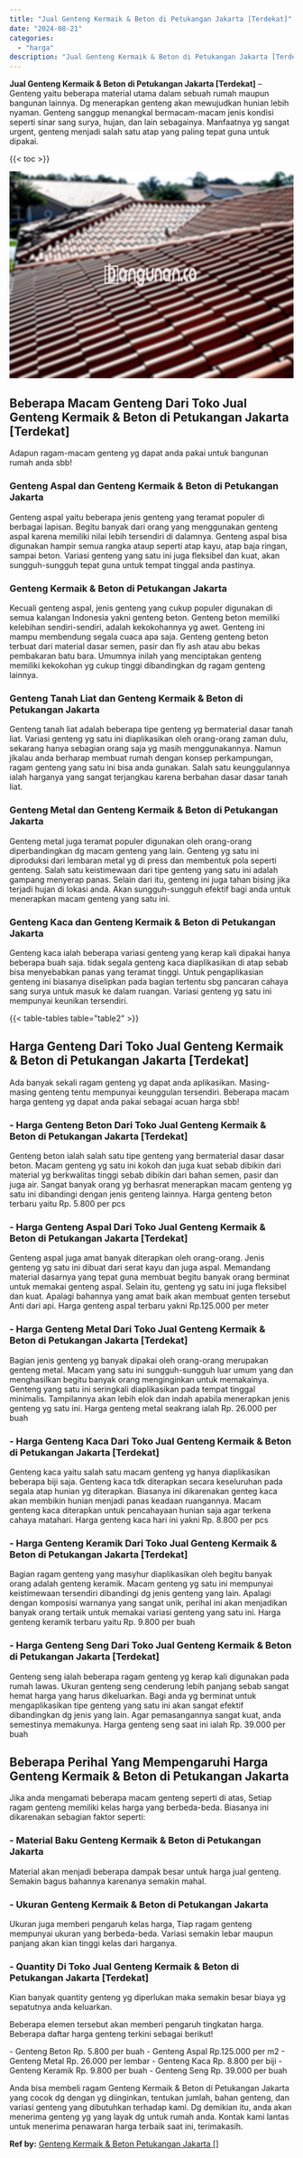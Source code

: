 ```yaml
---
title: "Jual Genteng Kermaik & Beton di Petukangan Jakarta [Terdekat]"
date: "2024-08-21"
categories: 
  - "harga"
description: "Jual Genteng Kermaik & Beton di Petukangan Jakarta [Terdekat]. Anda bisa membeli ragam Genteng Kermaik & Beton di Petukangan Jakarta yang cocok dg dengan yg..."
---
```


**Jual Genteng Kermaik & Beton di Petukangan Jakarta \[Terdekat\]** – Genteng yaitu beberapa material utama dalam sebuah rumah maupun bangunan lainnya. Dg menerapkan genteng akan mewujudkan hunian lebih nyaman. Genteng sanggup menangkal bermacam-macam jenis kondisi seperti sinar sang surya, hujan, dan lain sebagainya. Manfaatnya yg sangat urgent, genteng menjadi salah satu atap yang paling tepat guna untuk dipakai.

{{< toc >}}

![Jual Genteng Kermaik & Beton di Petukangan Jakarta [Terdekat]](/images/genteng-minimalis-murah09.png)

## Beberapa Macam Genteng Dari Toko Jual Genteng Kermaik & Beton di Petukangan Jakarta \[Terdekat\]

Adapun ragam-macam genteng yg dapat anda pakai untuk bangunan rumah anda sbb!

### Genteng Aspal dan Genteng Kermaik & Beton di Petukangan Jakarta

Genteng aspal yaitu beberapa jenis genteng yang teramat populer di berbagai lapisan. Begitu banyak dari orang yang menggunakan genteng aspal karena memiliki nilai lebih tersendiri di dalamnya. Genteng aspal bisa digunakan hampir semua rangka ataup seperti atap kayu, atap baja ringan, sampai beton. Variasi genteng yang satu ini juga fleksibel dan kuat, akan sungguh-sungguh tepat guna untuk tempat tinggal anda pastinya.

### Genteng Kermaik & Beton di Petukangan Jakarta

Kecuali genteng aspal, jenis genteng yang cukup populer digunakan di semua kalangan Indonesia yakni genteng beton. Genteng beton memiliki kelebihan sendiri-sendiri, adalah kekokohannya yg awet. Genteng ini mampu membendung segala cuaca apa saja. Genteng genteng beton terbuat dari material dasar semen, pasir dan fly ash atau abu bekas pembakaran batu bara. Umumnya inilah yang menciptakan genteng memiliki kekokohan yg cukup tinggi dibandingkan dg ragam genteng lainnya.

### Genteng Tanah Liat dan Genteng Kermaik & Beton di Petukangan Jakarta

Genteng tanah liat adalah beberapa tipe genteng yg bermaterial dasar tanah liat. Variasi genteng yg satu ini diaplikasikan oleh orang-orang zaman dulu, sekarang hanya sebagian orang saja yg masih menggunakannya. Namun jikalau anda berharap membuat rumah dengan konsep perkampungan, ragam genteng yang satu ini bisa anda gunakan. Salah satu keunggulannya ialah harganya yang sangat terjangkau karena berbahan dasar dasar tanah liat.

### Genteng Metal dan Genteng Kermaik & Beton di Petukangan Jakarta

Genteng metal juga teramat populer digunakan oleh orang-orang diperbandingkan dg macam genteng yang lain. Genteng yg satu ini diproduksi dari lembaran metal yg di press dan membentuk pola seperti genteng. Salah satu keistimewaan dari tipe genteng yang satu ini adalah gampang menyerap panas. Selain dari itu, genteng ini juga tahan bising jika terjadi hujan di lokasi anda. Akan sungguh-sungguh efektif bagi anda untuk menerapkan macam genteng yang satu ini.

### Genteng Kaca dan Genteng Kermaik & Beton di Petukangan Jakarta

Genteng kaca ialah beberapa variasi genteng yang kerap kali dipakai hanya beberapa buah saja. tidak segala genteng kaca diaplikasikan di atap sebab bisa menyebabkan panas yang teramat tinggi. Untuk pengaplikasian genteng ini biasanya diselipkan pada bagian tertentu sbg pancaran cahaya sang surya untuk masuk ke dalam ruangan. Variasi genteng yg satu ini mempunyai keunikan tersendiri.

{{< table-tables table="table2" >}}

## Harga Genteng Dari Toko Jual Genteng Kermaik & Beton di Petukangan Jakarta \[Terdekat\]

Ada banyak sekali ragam genteng yg dapat anda aplikasikan. Masing-masing genteng tentu mempunyai keunggulan tersendiri. Beberapa macam harga genteng yg dapat anda pakai sebagai acuan harga sbb!

### \- Harga Genteng Beton Dari Toko Jual Genteng Kermaik & Beton di Petukangan Jakarta \[Terdekat\]

Genteng beton ialah salah satu tipe genteng yang bermaterial dasar dasar beton. Macam genteng yg satu ini kokoh dan juga kuat sebab dibikin dari material yg berkwalitas tinggi sebab dibikin dari bahan semen, pasir dan juga air. Sangat banyak orang yg berhasrat menerapkan macam genteng yg satu ini dibandingi dengan jenis genteng lainnya. Harga genteng beton terbaru yaitu Rp. 5.800 per pcs

### \- Harga Genteng Aspal Dari Toko Jual Genteng Kermaik & Beton di Petukangan Jakarta \[Terdekat\]

Genteng aspal juga amat banyak diterapkan oleh orang-orang. Jenis genteng yg satu ini dibuat dari serat kayu dan juga aspal. Memandang material dasarnya yang tepat guna membuat begitu banyak orang berminat untuk memakai genteng aspal. Selain itu, genteng yg satu ini juga fleksibel dan kuat. Apalagi bahannya yang amat baik akan membuat genten tersebut Anti dari api. Harga genteng aspal terbaru yakni Rp.125.000 per meter

### \- Harga Genteng Metal Dari Toko Jual Genteng Kermaik & Beton di Petukangan Jakarta \[Terdekat\]

Bagian jenis genteng yg banyak dipakai oleh orang-orang merupakan genteng metal. Macam yang satu ini sungguh-sungguh luar umum yang dan menghasilkan begitu banyak orang menginginkan untuk memakainya. Genteng yang satu ini seringkali diaplikasikan pada tempat tinggal minimalis. Tampilannya akan lebih elok dan indah apabila menerapkan jenis genteng yg satu ini. Harga genteng metal seakrang ialah Rp. 26.000 per buah

### \- Harga Genteng Kaca Dari Toko Jual Genteng Kermaik & Beton di Petukangan Jakarta \[Terdekat\]

Genteng kaca yaitu salah satu macam genteng yg hanya diaplikasikan beberapa biji saja. Genteng kaca tdk diterapkan secara keseluruhan pada segala atap hunian yg diterapkan. Biasanya ini dikarenakan genteg kaca akan membikin hunian menjadi panas keadaan ruangannya. Macam genteng kaca diterapkan untuk pencahayaan hunian saja agar terkena cahaya matahari. Harga genteng kaca hari ini yakni Rp. 8.800 per pcs

### \- Harga Genteng Keramik Dari Toko Jual Genteng Kermaik & Beton di Petukangan Jakarta \[Terdekat\]

Bagian ragam genteng yang masyhur diaplikasikan oleh begitu banyak orang adalah genteng keramik. Macam genteng yg satu ini mempunyai keistimewaan tersendiri dibandingi dg jenis genteng yang lain. Apalagi dengan komposisi warnanya yang sangat unik, perihal ini akan menjadikan banyak orang tertaik untuk memakai variasi genteng yang satu ini. Harga genteng keramik terbaru yaitu Rp. 9.800 per buah

### \- Harga Genteng Seng Dari Toko Jual Genteng Kermaik & Beton di Petukangan Jakarta \[Terdekat\]

Genteng seng ialah beberapa ragam genteng yg kerap kali digunakan pada rumah lawas. Ukuran genteng seng cenderung lebih panjang sebab sangat hemat harga yang harus dikeluarkan. Bagi anda yg berminat untuk mengaplikasikan tipe genteng yang satu ini akan sangat efektif dibandingkan dg jenis yang lain. Agar pemasangannya sangat kuat, anda semestinya memakunya. Harga genteng seng saat ini ialah Rp. 39.000 per buah

## Beberapa Perihal Yang Mempengaruhi Harga Genteng Kermaik & Beton di Petukangan Jakarta

Jika anda mengamati beberapa macam genteng seperti di atas, Setiap ragam genteng memiliki kelas harga yang berbeda-beda. Biasanya ini dikarenakan sebagian faktor seperti:

### \- Material Baku Genteng Kermaik & Beton di Petukangan Jakarta

Material akan menjadi beberapa dampak besar untuk harga jual genteng. Semakin bagus bahannya karenanya semakin mahal.

### \- Ukuran Genteng Kermaik & Beton di Petukangan Jakarta

Ukuran juga memberi pengaruh kelas harga, Tiap ragam genteng mempunyai ukuran yang berbeda-beda. Variasi semakin lebar maupun panjang akan kian tinggi kelas dari harganya.

### \- Quantity Di Toko Jual Genteng Kermaik & Beton di Petukangan Jakarta \[Terdekat\]

Kian banyak quantity genteng yg diperlukan maka semakin besar biaya yg sepatutnya anda keluarkan.

Beberapa elemen tersebut akan memberi pengaruh tingkatan harga. Beberapa daftar harga genteng terkini sebagai berikut!

\- Genteng Beton Rp. 5.800 per buah - Genteng Aspal Rp.125.000 per m2 - Genteng Metal Rp. 26.000 per lembar - Genteng Kaca Rp. 8.800 per biji - Genteng Keramik Rp. 9.800 per buah - Genteng Seng Rp. 39.000 per buah

Anda bisa membeli ragam Genteng Kermaik & Beton di Petukangan Jakarta yang cocok dg dengan yg diinginkan, tentukan jumlah, bahan genteng, dan variasi genteng yang dibutuhkan terhadap kami. Dg demikian itu, anda akan menerima genteng yg yang layak dg untuk rumah anda. Kontak kami lantas untuk menerima penawaran harga terbaik saat ini, terimakasih.

**Ref by:**  [Genteng Kermaik & Beton  Petukangan Jakarta []](https://id.wikipedia.org/wiki/Genteng)
